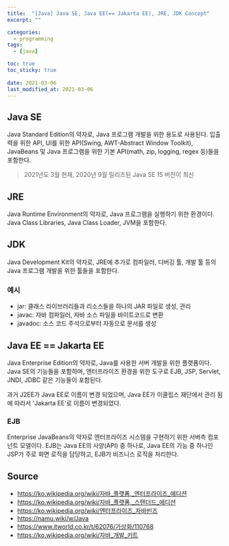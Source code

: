 ```yaml
---
title:  "[Java] Java SE, Java EE(== Jakarta EE), JRE, JDK Concept"
excerpt: ""

categories:
  - programming
tags:
  - [java]

toc: true
toc_sticky: true
 
date: 2021-03-06
last_modified_at: 2021-03-06
---
```


## Java SE

Java Standard Edition의 약자로, Java 프로그램 개발을 위한 용도로 사용된다. 입출력을 위한 API, UI를 위한 API(Swing, AWT-Abstract Window Toolkit), JavaBeans 및 Java 프로그램을 위한 기본 API(math, zip, logging, regex 등)들을 포함한다.

> 2021년도 3월 현재, 2020년 9월 릴리즈된 Java SE 15 버전이 최신

## JRE

Java Runtime Environment의 약자로, Java 프로그램을 실행하기 위한 환경이다. Java Class Libraries, Java Class Loader, JVM을 포함한다.

## JDK

Java Development Kit의 약자로, JRE에 추가로 컴파일러, 디버깅 툴, 개발 툴 등의 Java 프로그램 개발을 위한 툴들을 포함한다.

### 예시

- jar: 클래스 라이브러리들과 리소스들을 하나의 JAR 파일로 생성, 관리
- javac: 자바 컴파일러, 자바 소스 파일을 바이트코드로 변환
- javadoc: 소스 코드 주석으로부터 자동으로 문서를 생성

## Java EE == Jakarta EE

Java Enterprise Edition의 약자로, Java를 사용한 서버 개발을 위한 플랫폼이다. Java SE의 기능들을 포함하며, 엔터프라이즈 환경을 위한 도구로 EJB, JSP, Servlet, JNDI, JDBC 같은 기능들이 포함된다.

과거 J2EE가 Java EE로 이름이 변경 되었으며, Java EE가 이클립스 재단에서 관리 됨에 따라서 'Jakarta EE'로 이름이 변경되었다.

### EJB

Enterprise JavaBeans의 약자로 엔터프라이즈 시스템을 구현하기 위한 서버측 컴포넌트 모델이다. EJB는 Java EE의 사양(API) 중 하나로, Java EE의 기능 중 하나인 JSP가 주로 화면 로직을 담당하고, EJB가 비즈니스 로직을 처리한다.

## Source

- https://ko.wikipedia.org/wiki/자바_플랫폼,_엔터프라이즈_에디션
- https://ko.wikipedia.org/wiki/자바_플랫폼,_스탠더드_에디션
- https://ko.wikipedia.org/wiki/엔터프라이즈_자바빈즈
- https://namu.wiki/w/Java
- https://www.itworld.co.kr/t/62076/가상화/110768
- https://ko.wikipedia.org/wiki/자바_개발_키트